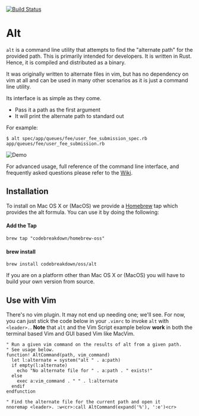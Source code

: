 [![Build Status](https://travis-ci.org/cyphactor/alt.svg?branch=master)](https://travis-ci.org/cyphactor/alt)

# Alt

`alt` is a command line utility that attempts to find the "alternate path" for
the provided path. This is primarily intended for developers. It is written in
Rust. Hence, it is compiled and distributed as a binary.

It was originally written to alternate files in vim, but has no dependency on
vim at all and can be used in many other scenarios as it is just a command line
utility.

Its interface is as simple as they come.

* Pass it a path as the first argument
* It will print the alternate path to standard out

For example:

```text
$ alt spec/app/queues/fee/user_fee_submission_spec.rb
app/queues/fee/user_fee_submission.rb
```

![Demo](https://raw.github.com/cyphactor/alt/master/resources/demo.gif)

For advanced usage, full reference of the command line interface, and frequently
asked questions please refer to the [Wiki](https://github.com/cyphactor/alt/wiki).

## Installation

To install on Mac OS X or (MacOS) we provide a [Homebrew](http://brew.sh) tap
which provides the alt formula. You can use it by doing the following:

#### Add the Tap

```
brew tap "codebreakdown/homebrew-oss"
```

#### brew install

```
brew install codebreakdown/oss/alt
```

If you are on a platform other than Mac OS X or (MacOS) you will have to build
your own version from source.

## Use with Vim

There's no vim plugin. It may not end up needing one; we'll see. For now, you
can just stick the code below in your `.vimrc` to invoke `alt` with `<leader>.`.
**Note** that `alt` and the Vim Script example below **work** in both the
terminal based Vim and GUI based Vim like MacVim.

```vimscript
" Run a given vim command on the results of alt from a given path.
" See usage below.
function! AltCommand(path, vim_command)
  let l:alternate = system("alt " . a:path)
  if empty(l:alternate)
    echo "No alternate file for " . a:path . " exists!"
  else
    exec a:vim_command . " " . l:alternate
  endif
endfunction

" Find the alternate file for the current path and open it
nnoremap <leader>. :w<cr>:call AltCommand(expand('%'), ':e')<cr>
```
